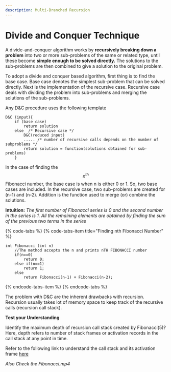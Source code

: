 ```yaml
---
description: Multi-Branched Recursion
---
```


# Divide and Conquer Technique

A divide-and-conquer algorithm works by **recursively breaking down a problem** into two or more sub-problems of the same or related type, until these become **simple enough to be solved directly.** The solutions to the sub-problems are then combined to give a solution to the original problem.

To adopt a divide and conquer based algorithm, first thing is to find the base case. Base case denotes the simplest sub-problem that can be solved directly. Next is the implementation of the recursive case. Recursive case deals with  dividing the problem into sub-problems and merging the solutions of the sub-problems. 

Any D&C procedure uses the following template

```text
D&C (input){
    if (base case)
        return solution
    else  /* Recursive case */
        D&C(reduced input)
        ..... /* number of recursive calls depends on the number of subproblems */
        return solution = function(solutions obtained for sub-problems)
    }
```

In the case of finding the $$n^{th}$$ Fibonacci number, the base case is when n is either 0 or 1. So, two base cases are included. In the recursive case, two sub-problems are created for \(n-1\) and \(n-2\). Addition is the function used to merge \(or\) combine the solutions.

**Intuition:** _The first number of Fibonacci series is 0  and the second number in the series is 1. All the remaining elements are obtained by finding the sum of the previous two terms in the series_

{% code-tabs %}
{% code-tabs-item title="Finding nth Fibonacci Number" %}
```text
int Fibonacci (int n)
    //The method accepts the n and prints nTH FIBONACCI number
    if(n==0)        
        return 0;
    else if(n==1)
        return 1;
    else
        return Fibonacci(n-1) + Fibonacci(n-2);
```
{% endcode-tabs-item %}
{% endcode-tabs %}

The problem with D&C are the inherent drawbacks with recursion. Recursion usually takes lot of memory space to keep track of the recursive calls \(recursion call stack\).

**Test your Understanding**

Identify the maximum depth of recursion call stack created by Fibonacci\(5\)? Here, depth refers to number of stack frames or activation records in the call stack at any point in time.

Refer to the following link to understand the call stack and its activation frame [here](https://www.cs.toronto.edu/~david/courses/csc148_f15/content/recursion/more_recursion.html)

_Also Check the Fibonacci.mp4_ 

